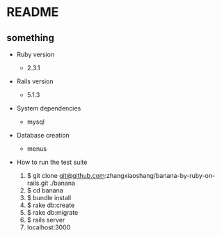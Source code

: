 # README

## something

* Ruby version

    * 2.3.1
    
* Rails version 

    * 5.1.3 

* System dependencies

    * mysql

* Database creation

    * menus

* How to run the test suite
    
    1. $ git clone git@github.com:zhangxiaoshang/banana-by-ruby-on-rails.git ./banana
    1. $ cd banana
    1. $ bundle install 
    1. $ rake db:create
    1. $ rake db:migrate
    1. $ rails server
    1. localhost:3000

